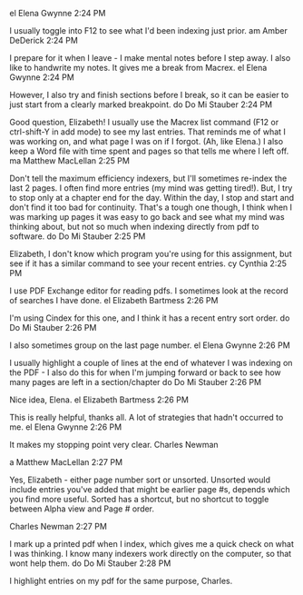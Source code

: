 

el
Elena Gwynne
2:24 PM

I usually toggle into F12 to see what I'd been indexing just prior.
am
Amber DeDerick
2:24 PM

I prepare for it when I leave - I make mental notes before I step away. I also like to handwrite my notes. It gives me a break from Macrex.
el
Elena Gwynne
2:24 PM

However, I also try and finish sections before I break, so it can be easier to just start from a clearly marked breakpoint.
do
Do Mi Stauber
2:24 PM

Good question, Elizabeth! I usually use the Macrex list command (F12 or ctrl-shift-Y in add mode) to see my last entries. That reminds me of what I was working on, and what page I was on if I forgot. (Ah, like Elena.) I also keep a Word file with time spent and pages so that tells me where I left off.
ma
Matthew MacLellan
2:25 PM

Don't tell the maximum efficiency indexers, but I'll sometimes re-index the last 2 pages. I often find more entries (my mind was getting tired!). But, I try to stop only at a chapter end for the day. Within the day, I stop and start and don't find it too bad for continuity. That's a tough one though, I think when I was marking up pages it was easy to go back and see what my mind was thinking about, but not so much when indexing directly from pdf to software.
do
Do Mi Stauber
2:25 PM

Elizabeth, I don't know which program you're using for this assignment, but see if it has a similar command to see your recent entries.
cy
Cynthia
2:25 PM

I use PDF Exchange editor for reading pdfs. I sometimes look at the record of searches I have done.
el
Elizabeth Bartmess
2:26 PM

I'm using Cindex for this one, and I think it has a recent entry sort order.
do
Do Mi Stauber
2:26 PM

I also sometimes group on the last page number.
el
Elena Gwynne
2:26 PM

I usually highlight a couple of lines at the end of whatever I was indexing on the PDF - I also do this for when I'm jumping forward or back to see how many pages are left in a section/chapter
do
Do Mi Stauber
2:26 PM

Nice idea, Elena.
el
Elizabeth Bartmess
2:26 PM

This is really helpful, thanks all. A lot of strategies that hadn't occurred to me.
el
Elena Gwynne
2:26 PM

It makes my stopping point very clear.
Charles Newman 


a
Matthew MacLellan
2:27 PM

Yes, Elizabeth - either page number sort or unsorted. Unsorted would include entries you've added that might be earlier page #s, depends which you find more useful. Sorted has a shortcut, but no shortcut to toggle between Alpha view and Page # order.

Charles Newman
2:27 PM

I mark up a printed pdf when I index, which gives me a quick check on what I was thinking. I know many indexers work directly on the computer, so that wont help them.
do
Do Mi Stauber
2:28 PM

I highlight entries on my pdf for the same purpose, Charles.


